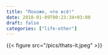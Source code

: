 ```yaml
---
title: "Похоже, что всё!"
date: 2018-01-09T00:23:34+03:00
draft: false
categories: ["life-other"]
---
```


{{< figure src="/pics/thats-it.jpeg" >}}

<!--more-->
